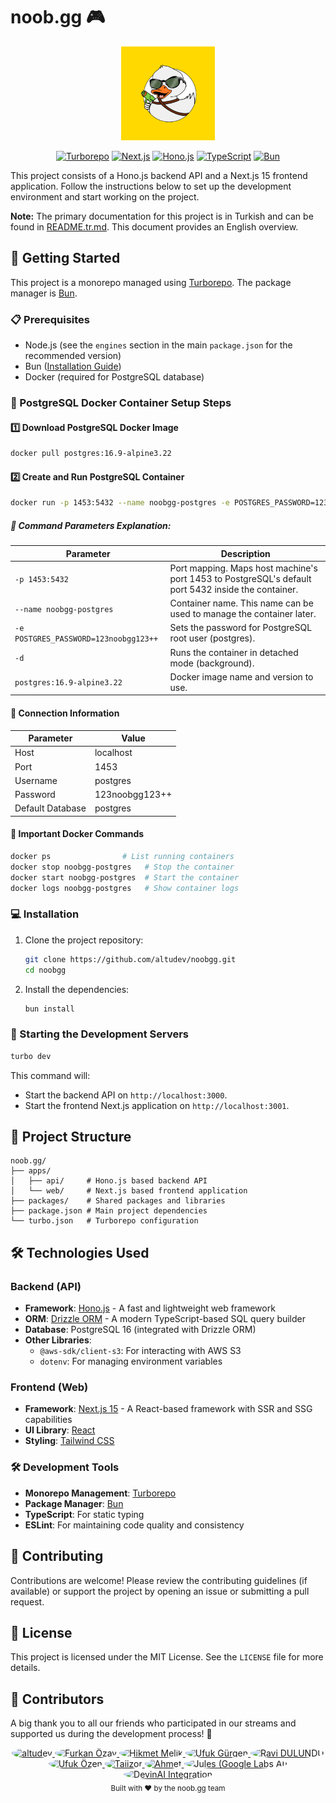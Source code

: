 # noob.gg 🎮

<div align="center">
  <img src="docs/noobgg-logo.png" alt="noob.gg logo" height="150" />
  
  [![Turborepo](https://img.shields.io/badge/Turborepo-EF4444?style=for-the-badge&logo=turborepo&logoColor=white)](https://turbo.build/repo)
  [![Next.js](https://img.shields.io/badge/Next.js-000000?style=for-the-badge&logo=next.js&logoColor=white)](https://nextjs.org/)
  [![Hono.js](https://img.shields.io/badge/Hono.js-00A3FF?style=for-the-badge&logo=hono&logoColor=white)](https://hono.dev/)
  [![TypeScript](https://img.shields.io/badge/TypeScript-3178C6?style=for-the-badge&logo=typescript&logoColor=white)](https://www.typescriptlang.org/)
  [![Bun](https://img.shields.io/badge/Bun-000000?style=for-the-badge&logo=bun&logoColor=white)](https://bun.sh/)
</div>

This project consists of a Hono.js backend API and a Next.js 15 frontend application. Follow the instructions below to set up the development environment and start working on the project.

**Note:** The primary documentation for this project is in Turkish and can be found in [README.tr.md](./README.tr.md). This document provides an English overview.

## 🚀 Getting Started

This project is a monorepo managed using [Turborepo](https://turbo.build/repo). The package manager is [Bun](https://bun.sh/).

### 📋 Prerequisites

- Node.js (see the `engines` section in the main `package.json` for the recommended version)
- Bun ([Installation Guide](https://bun.sh/docs/installation))
- Docker (required for PostgreSQL database)

### 🐳 PostgreSQL Docker Container Setup Steps

#### 1️⃣ Download PostgreSQL Docker Image

```bash
docker pull postgres:16.9-alpine3.22
```

#### 2️⃣ Create and Run PostgreSQL Container

```bash
docker run -p 1453:5432 --name noobgg-postgres -e POSTGRES_PASSWORD=123noobgg123++ -d postgres:16.9-alpine3.22
```

##### 🔧 Command Parameters Explanation:

| Parameter                             | Description                                                                                         |
| ------------------------------------- | --------------------------------------------------------------------------------------------------- |
| `-p 1453:5432`                        | Port mapping. Maps host machine's port 1453 to PostgreSQL's default port 5432 inside the container. |
| `--name noobgg-postgres`              | Container name. This name can be used to manage the container later.                                |
| `-e POSTGRES_PASSWORD=123noobgg123++` | Sets the password for PostgreSQL root user (postgres).                                              |
| `-d`                                  | Runs the container in detached mode (background).                                                   |
| `postgres:16.9-alpine3.22`            | Docker image name and version to use.                                                               |

#### 🔌 Connection Information

| Parameter        | Value          |
| ---------------- | -------------- |
| Host             | localhost      |
| Port             | 1453           |
| Username         | postgres       |
| Password         | 123noobgg123++ |
| Default Database | postgres       |

#### 📝 Important Docker Commands

```bash
docker ps                # List running containers
docker stop noobgg-postgres   # Stop the container
docker start noobgg-postgres  # Start the container
docker logs noobgg-postgres   # Show container logs
```

### 💻 Installation

1.  Clone the project repository:
    ```bash
    git clone https://github.com/altudev/noobgg.git
    cd noobgg
    ```
2.  Install the dependencies:
    ```bash
    bun install
    ```

### 🚀 Starting the Development Servers

```bash
turbo dev
```

This command will:

- Start the backend API on `http://localhost:3000`.
- Start the frontend Next.js application on `http://localhost:3001`.

## 📁 Project Structure

```
noob.gg/
├── apps/
│   ├── api/     # Hono.js based backend API
│   └── web/     # Next.js based frontend application
├── packages/    # Shared packages and libraries
├── package.json # Main project dependencies
└── turbo.json   # Turborepo configuration
```

## 🛠️ Technologies Used

### Backend (API)

- **Framework**: [Hono.js](https://hono.dev/) - A fast and lightweight web framework
- **ORM**: [Drizzle ORM](https://orm.drizzle.team/) - A modern TypeScript-based SQL query builder
- **Database**: PostgreSQL 16 (integrated with Drizzle ORM)
- **Other Libraries**:
  - `@aws-sdk/client-s3`: For interacting with AWS S3
  - `dotenv`: For managing environment variables

### Frontend (Web)

- **Framework**: [Next.js 15](https://nextjs.org/) - A React-based framework with SSR and SSG capabilities
- **UI Library**: [React](https://react.dev/)
- **Styling**: [Tailwind CSS](https://tailwindcss.com/)

### 🛠️ Development Tools

- **Monorepo Management**: [Turborepo](https://turbo.build/repo)
- **Package Manager**: [Bun](https://bun.sh/)
- **TypeScript**: For static typing
- **ESLint**: For maintaining code quality and consistency

## 🤝 Contributing

Contributions are welcome! Please review the contributing guidelines (if available) or support the project by opening an issue or submitting a pull request.

## 📄 License

This project is licensed under the MIT License. See the `LICENSE` file for more details.

## 👥 Contributors

A big thank you to all our friends who participated in our streams and supported us during the development process! 🙏

<div align="center">
  <a href="https://github.com/altudev">
    <img width="60px" alt="altudev" src="https://github.com/altudev.png" style="border-radius: 50%;"/>
  </a>
  <a href="https://github.com/furkanczay">
    <img width="60px" alt="Furkan Özay" src="https://github.com/furkanczay.png" style="border-radius: 50%;"/>
  </a>
  <a href="https://github.com/HikmetMelikk">
    <img width="60px" alt="Hikmet Melik" src="https://github.com/HikmetMelikk.png" style="border-radius: 50%;"/>
  </a>
  <a href="https://github.com/gurgenufuk12">
    <img width="60px" alt="Ufuk Gürgen" src="https://github.com/gurgenufuk12.png" style="border-radius: 50%;"/>
  </a>
   <a href="https://github.com/ravidulundu">
    <img width="60px" alt="Ravi DULUNDU" src="https://github.com/ravidulundu.png" style="border-radius: 50%;"/>
  </a>
  <a href="https://github.com/ufukozendev">
    <img width="60px" alt="Ufuk Özen" src="https://github.com/ufukozendev.png" style="border-radius: 50%;"/>
  </a>
   <a href="https://github.com/Taiizor">
    <img width="60px" alt="Taiizor" src="https://github.com/Taiizor.png" style="border-radius: 50%;"/>
  </a>
    <a href="https://github.com/Alsond5">
    <img width="60px" alt="Ahmet" src="https://github.com/Alsond5.png" style="border-radius: 50%;"/>
  </a>
  <a href="https://github.com/apps/google-labs-jules">
    <img width="60px" alt="Jules (Google Labs AI)" src="https://avatars.githubusercontent.com/in/842251?s=41&u=e6ce41f2678ba45349e003a9b1d8719b7f414a6f&v=4" style="border-radius: 50%;"/>
  </a>
  <a href="https://github.com/apps/devin-ai-integration">
    <img width="60px" alt="DevinAI Integration" src="https://avatars.githubusercontent.com/in/811515?s=41&u=22ae8177548c8cd6cccb497ac571937d080c80bc&v=4" style="border-radius: 50%;"/>
  </a>
</div>

<div align="center">
  <sub>Built with ❤️ by the noob.gg team</sub>
</div>
